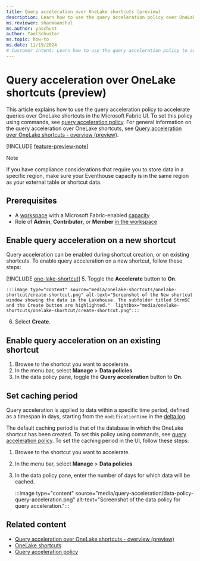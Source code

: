```yaml
---
title: Query acceleration over OneLake shortcuts (preview)
description: Learn how to use the query acceleration policy over OneLake shortcuts to improve query performance and reduce latency for external delta tables.
ms.reviewer: sharmaanshul
ms.author: yaschust
author: YaelSchuster
ms.topic: how-to
ms.date: 11/19/2024
# Customer intent: Learn how to use the query acceleration policy to accelerate queries over shortcuts and external delta tables.
---
```

# Query acceleration over OneLake shortcuts (preview)

This article explains how to use the query acceleration policy to accelerate queries over OneLake shortcuts in the Microsoft Fabric UI. To set this policy using commands, see [query acceleration policy](https://aka.ms/query-acceleration). For general information on the query acceleration over OneLake shortcuts, see [Query acceleration over OneLake shortcuts - overview (preview)](query-acceleration-overview.md).

[!INCLUDE [feature-preview-note](../includes/feature-preview-note.md)]

> [!NOTE]
> If you have compliance considerations that require you to store data in a specific region, make sure your Eventhouse capacity is in the same region as your external table or shortcut data.

## Prerequisites

* A [workspace](../get-started/create-workspaces.md) with a Microsoft Fabric-enabled [capacity](../enterprise/licenses.md#capacity)
* Role of **Admin**, **Contributor**, or **Member** [in the workspace](../get-started/roles-workspaces.md)

## Enable query acceleration on a new shortcut

Query acceleration can be enabled during shortcut creation, or on existing shortcuts. To enable query acceleration on a new shortcut, follow these steps:

[!INCLUDE [one-lake-shortcut](includes/one-lake-shortcut.md)]
5. Toggle the **Accelerate** button to **On**. 

    :::image type="content" source="media/onelake-shortcuts/onelake-shortcut/create-shortcut.png" alt-text="Screenshot of the New shortcut window showing the data in the Lakehouse. The subfolder titled StrmSC and the Create button are highlighted."  lightbox="media/onelake-shortcuts/onelake-shortcut/create-shortcut.png":::

6. Select **Create**.

## Enable query acceleration on an existing shortcut

1. Browse to the shortcut you want to accelerate.
1. In the menu bar, select **Manage** > **Data policies**.
1. In the data policy pane, toggle the **Query acceleration** button to **On**.

## Set caching period

Query acceleration is applied to data within a specific time period, defined as a timespan in days, starting from the `modificationTime` in the [delta log](https://github.com/delta-io/delta/blob/master/PROTOCOL.md#add-file-and-remove-file). 

The default caching period is that of the database in which the OneLake shortcut has been created. To set this policy using commands, see [query acceleration policy](https://aka.ms/query-acceleration). To set the caching period in the UI, follow these steps:

1. Browse to the shortcut you want to accelerate.
1. In the menu bar, select **Manage** > **Data policies**.
1. In the data policy pane, enter the number of days for which data will be cached.

    :::image type="content" source="media/query-acceleration/data-policy-query-acceleration.png" alt-text="Screenshot of the data policy for query acceleration.":::

## Related content

* [Query acceleration over OneLake shortcuts - overview (preview)](query-acceleration-overview.md)
* [OneLake shortcuts](onelake-shortcuts.md)
* [Query acceleration policy](https://aka.ms/query-acceleration)